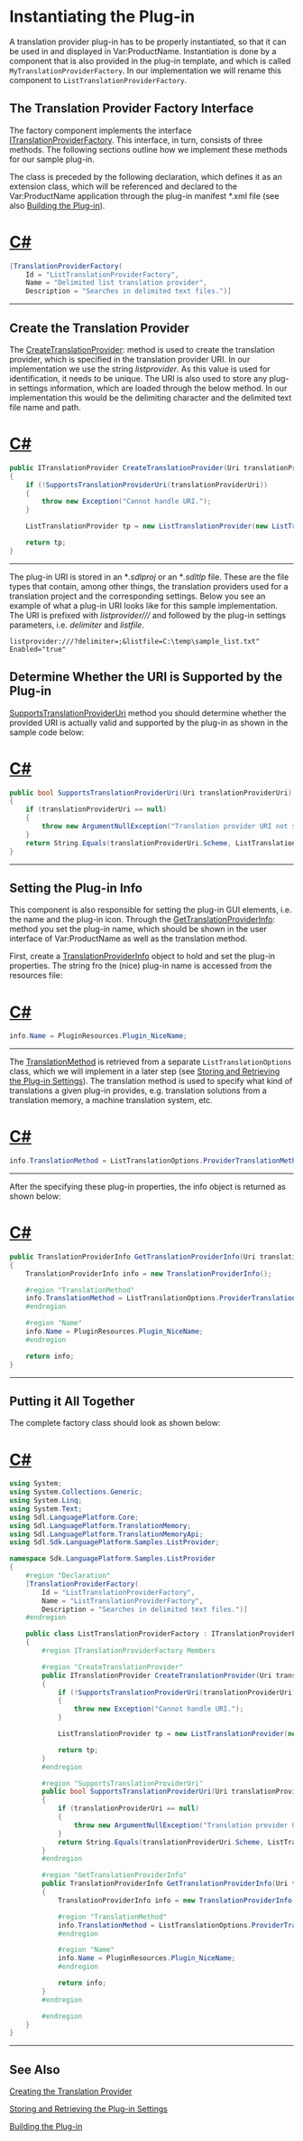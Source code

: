 Instantiating the Plug-in
====

A translation provider plug-in has to be properly instantiated, so that it can be used in and displayed in Var:ProductName. Instantiation is done by a component that is also provided in the plug-in template, and which is called `MyTranslationProviderFactory`. In our implementation we will rename this component to `ListTranslationProviderFactory`.

The Translation Provider Factory Interface
------
The factory component implements the interface [ITranslationProviderFactory](../../api/translationmemory/Sdl.LanguagePlatform.TranslationMemoryApi.ITranslationProviderFactory.yml). This interface, in turn, consists of three methods. The following sections outline how we implement these methods for our sample plug-in.

The class is preceded by the following declaration, which defines it as an extension class, which will be referenced and declared to the Var:ProductName application through the plug-in manifest *.xml file (see also [Building the Plug-in](building_the_plugin.md)).

# [C#](#tab/tabid-1)
```cs
[TranslationProviderFactory(
    Id = "ListTranslationProviderFactory",
    Name = "Delimited list translation provider",
    Description = "Searches in delimited text files.")]
```
***

Create the Translation Provider
------
The [CreateTranslationProvider](../../api/translationmemory/Sdl.LanguagePlatform.TranslationMemoryApi.ITranslationProviderFactory.yml#Sdl_LanguagePlatform_TranslationMemoryApi_ITranslationProviderFactory_CreateTranslationProvider_System_Uri_System_String_Sdl_LanguagePlatform_TranslationMemoryApi_ITranslationProviderCredentialStore_): method is used to create the translation provider, which is specified in the translation provider URI. In our implementation we use the string *listprovider*. As this value is used for identification, it needs to be unique. The URI is also used to store any plug-in settings information, which are loaded through the below method. In our implementation this would be the delimiting character and the delimited text file name and path.

# [C#](#tab/tabid-2)
```cs
public ITranslationProvider CreateTranslationProvider(Uri translationProviderUri, string translationProviderState, ITranslationProviderCredentialStore credentialStore)
{
    if (!SupportsTranslationProviderUri(translationProviderUri))
    {
        throw new Exception("Cannot handle URI.");
    }

    ListTranslationProvider tp = new ListTranslationProvider(new ListTranslationOptions(translationProviderUri));

    return tp;
}
```
***

The plug-in URI is stored in an **.sdlproj* or an **.sdltlp* file. These are the file types that contain, among other things, the translation providers used for a translation project and the corresponding settings.
Below you see an example of what a plug-in URI looks like for this sample implementation. The URI is prefixed with *listprovider///* and followed by the plug-in settings parameters, i.e. *delimiter* and *listfile*.

```
listprovider:///?delimiter=;&listfile=C:\temp\sample_list.txt" Enabled="true"
```


Determine Whether the URI is Supported by the Plug-in
------
[SupportsTranslationProviderUri](../../api/translationmemory/Sdl.LanguagePlatform.TranslationMemoryApi.ITranslationProviderFactory.yml#Sdl_LanguagePlatform_TranslationMemoryApi_ITranslationProviderFactory_SupportsTranslationProviderUri_System_Uri_) method you should determine whether the provided URI is actually valid and supported by the plug-in as shown in the sample code below:
# [C#](#tab/tabid-4)
```cs
public bool SupportsTranslationProviderUri(Uri translationProviderUri)
{
    if (translationProviderUri == null)
    {
        throw new ArgumentNullException("Translation provider URI not supported.");
    }
    return String.Equals(translationProviderUri.Scheme, ListTranslationProvider.ListTranslationProviderScheme, StringComparison.OrdinalIgnoreCase);
}
```
***

Setting the Plug-in Info
-------

This component is also responsible for setting the plug-in GUI elements, i.e. the name and the plug-in icon. Through the [GetTranslationProviderInfo](../../api/translationmemory/Sdl.LanguagePlatform.TranslationMemoryApi.ITranslationProviderFactory.yml#Sdl_LanguagePlatform_TranslationMemoryApi_ITranslationProviderFactory_GetTranslationProviderInfo_System_Uri_System_String_): method you set the plug-in name, which should be shown in the user interface of Var:ProductName as well as the translation method.

First, create a [TranslationProviderInfo](../../api/translationmemory/Sdl.LanguagePlatform.TranslationMemoryApi.TranslationProviderInfo.yml) object to hold and set the plug-in properties. The string fro the (nice) plug-in name is accessed from the resources file:
# [C#](#tab/tabid-5)
```cs
info.Name = PluginResources.Plugin_NiceName;
```
***

The [TranslationMethod](../../api/translationmemory/Sdl.LanguagePlatform.TranslationMemoryApi.TranslationMethod.yml) is retrieved from a separate `ListTranslationOptions` class, which we will implement in a later step (see [Storing and Retrieving the Plug-in Settings](storing_and_retrieving_the_plugin_settings.md)). The translation method is used to specify what kind of translations a given plug-in provides, e.g. translation solutions from a translation memory, a machine translation system, etc.
# [C#](#tab/tabid-6)
```cs
info.TranslationMethod = ListTranslationOptions.ProviderTranslationMethod;
```
***

After the specifying these plug-in properties, the info object is returned as shown below:
# [C#](#tab/tabid-7)
```cs
public TranslationProviderInfo GetTranslationProviderInfo(Uri translationProviderUri, string translationProviderState)
{
    TranslationProviderInfo info = new TranslationProviderInfo();

    #region "TranslationMethod"
    info.TranslationMethod = ListTranslationOptions.ProviderTranslationMethod;
    #endregion

    #region "Name"
    info.Name = PluginResources.Plugin_NiceName;
    #endregion

    return info;
}
```
***

Putting it All Together
------
The complete factory class should look as shown below:
# [C#](#tab/tabid-8)
```cs
using System;
using System.Collections.Generic;
using System.Linq;
using System.Text;
using Sdl.LanguagePlatform.Core;
using Sdl.LanguagePlatform.TranslationMemory;
using Sdl.LanguagePlatform.TranslationMemoryApi;
using Sdl.Sdk.LanguagePlatform.Samples.ListProvider;

namespace Sdk.LanguagePlatform.Samples.ListProvider
{
    #region "Declaration"
    [TranslationProviderFactory(
        Id = "ListTranslationProviderFactory",
        Name = "ListTranslationProviderFactory",
        Description = "Searches in delimited text files.")]
    #endregion

    public class ListTranslationProviderFactory : ITranslationProviderFactory
    {
        #region ITranslationProviderFactory Members

        #region "CreateTranslationProvider"
        public ITranslationProvider CreateTranslationProvider(Uri translationProviderUri, string translationProviderState, ITranslationProviderCredentialStore credentialStore)
        {
            if (!SupportsTranslationProviderUri(translationProviderUri))
            {
                throw new Exception("Cannot handle URI.");
            }

            ListTranslationProvider tp = new ListTranslationProvider(new ListTranslationOptions(translationProviderUri));

            return tp;
        }
        #endregion

        #region "SupportsTranslationProviderUri"
        public bool SupportsTranslationProviderUri(Uri translationProviderUri)
        {
            if (translationProviderUri == null)
            {
                throw new ArgumentNullException("Translation provider URI not supported.");
            }
            return String.Equals(translationProviderUri.Scheme, ListTranslationProvider.ListTranslationProviderScheme, StringComparison.OrdinalIgnoreCase);
        }
        #endregion

        #region "GetTranslationProviderInfo"
        public TranslationProviderInfo GetTranslationProviderInfo(Uri translationProviderUri, string translationProviderState)
        {
            TranslationProviderInfo info = new TranslationProviderInfo();

            #region "TranslationMethod"
            info.TranslationMethod = ListTranslationOptions.ProviderTranslationMethod;
            #endregion

            #region "Name"
            info.Name = PluginResources.Plugin_NiceName;
            #endregion

            return info;
        }
        #endregion

        #endregion
    }
}
```
***

See Also
--------
[Creating the Translation Provider](creating_the_translation_provider.md)

[Storing and Retrieving the Plug-in Settings](storing_and_retrieving_the_plugin_settings.md)

[Building the Plug-in](building_the_plugin.md)
